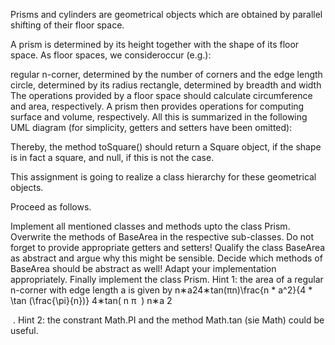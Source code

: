 Prisms and cylinders are geometrical objects which are obtained by parallel shifting of their floor space.

A prism is determined by its height together with the shape of its floor space. As floor spaces, we consideroccur (e.g.):

regular n-corner, determined by the number of corners and the edge length
circle, determined by its radius
rectangle, determined by breadth and width
The operations provided by a floor space should calculate circumference and area, respectively. A prism then provides operations for computing surface and volume, respectively. All this is summarized in the following UML diagram (for simplicity, getters and setters have been omitted):



Thereby, the method toSquare() should return a Square object, if the shape is in fact a square, and null, if this is not the case.

This assignment is going to realize a class hierarchy for these geometrical objects.

Proceed as follows.

Implement all mentioned classes and methods upto the class Prism. Overwrite the methods of BaseArea in the respective sub-classes. Do not forget to provide appropriate getters and setters!
Qualify the class BaseArea as abstract and argue why this might be sensible. Decide which methods of BaseArea should be abstract as well! Adapt your implementation appropriately.
Finally implement the class Prism.
Hint 1: the area of a regular n-corner with edge length a is given by n∗a24∗tan⁡(πn)\frac{n * a^2}{4 * \tan (\frac{\pi}{n})} 
4∗tan( 
n
π
​
 )
n∗a 
2
 
​
 . Hint 2: the constrant Math.PI and the method Math.tan (sie Math) could be useful.
